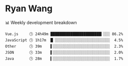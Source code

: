 # Ryan Wang

 <!-- waka-box start -->
📊 Weekly development breakdown
```text
Vue.js     🕓 24h49m ███████████████████████▎░░░ 86.2%
JavaScript 🕓 1h17m  █▏░░░░░░░░░░░░░░░░░░░░░░░░░  4.5%
Other      🕓 39m    ▌░░░░░░░░░░░░░░░░░░░░░░░░░░  2.3%
JSON       🕓 33m    ▌░░░░░░░░░░░░░░░░░░░░░░░░░░  2.0%
Java       🕓 28m    ▍░░░░░░░░░░░░░░░░░░░░░░░░░░  1.7%
```
<!-- Powered by https://github.com/YouEclipse/waka-box-go . -->
<!-- waka-box end -->